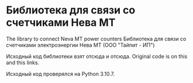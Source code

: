 # Библиотека для связи со счетчиками Нева МТ
The library to connect Neva MT power counters
Библиотека для связи со счетчиками электроэнергии Нева МТ (ООО "Тайпит - ИП")

Исходный код библиотеки взят отсюда и отсюда.
Original code is on this and this links.

Исходный код проверялся на Python 3.10.7.

